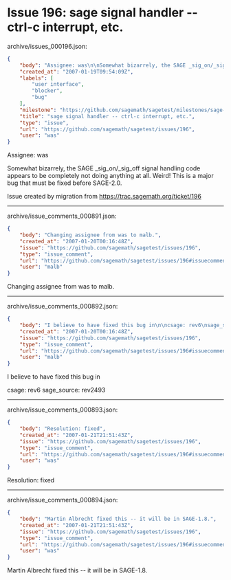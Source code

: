 # Issue 196: sage signal handler -- ctrl-c interrupt, etc.

archive/issues_000196.json:
```json
{
    "body": "Assignee: was\n\nSomewhat bizarrely, the SAGE _sig_on/_sig_off signal handling code\nappears to be completely not doing anything at all.  Weird!  This is a\nmajor bug that must be fixed before SAGE-2.0. \n\nIssue created by migration from https://trac.sagemath.org/ticket/196\n\n",
    "created_at": "2007-01-19T09:54:09Z",
    "labels": [
        "user interface",
        "blocker",
        "bug"
    ],
    "milestone": "https://github.com/sagemath/sagetest/milestones/sage-1.8",
    "title": "sage signal handler -- ctrl-c interrupt, etc.",
    "type": "issue",
    "url": "https://github.com/sagemath/sagetest/issues/196",
    "user": "was"
}
```
Assignee: was

Somewhat bizarrely, the SAGE _sig_on/_sig_off signal handling code
appears to be completely not doing anything at all.  Weird!  This is a
major bug that must be fixed before SAGE-2.0. 

Issue created by migration from https://trac.sagemath.org/ticket/196





---

archive/issue_comments_000891.json:
```json
{
    "body": "Changing assignee from was to malb.",
    "created_at": "2007-01-20T00:16:48Z",
    "issue": "https://github.com/sagemath/sagetest/issues/196",
    "type": "issue_comment",
    "url": "https://github.com/sagemath/sagetest/issues/196#issuecomment-891",
    "user": "malb"
}
```

Changing assignee from was to malb.



---

archive/issue_comments_000892.json:
```json
{
    "body": "I believe to have fixed this bug in\n\ncsage: rev6\nsage_source: rev2493",
    "created_at": "2007-01-20T00:16:48Z",
    "issue": "https://github.com/sagemath/sagetest/issues/196",
    "type": "issue_comment",
    "url": "https://github.com/sagemath/sagetest/issues/196#issuecomment-892",
    "user": "malb"
}
```

I believe to have fixed this bug in

csage: rev6
sage_source: rev2493



---

archive/issue_comments_000893.json:
```json
{
    "body": "Resolution: fixed",
    "created_at": "2007-01-21T21:51:43Z",
    "issue": "https://github.com/sagemath/sagetest/issues/196",
    "type": "issue_comment",
    "url": "https://github.com/sagemath/sagetest/issues/196#issuecomment-893",
    "user": "was"
}
```

Resolution: fixed



---

archive/issue_comments_000894.json:
```json
{
    "body": "Martin Albrecht fixed this -- it will be in SAGE-1.8.",
    "created_at": "2007-01-21T21:51:43Z",
    "issue": "https://github.com/sagemath/sagetest/issues/196",
    "type": "issue_comment",
    "url": "https://github.com/sagemath/sagetest/issues/196#issuecomment-894",
    "user": "was"
}
```

Martin Albrecht fixed this -- it will be in SAGE-1.8.
